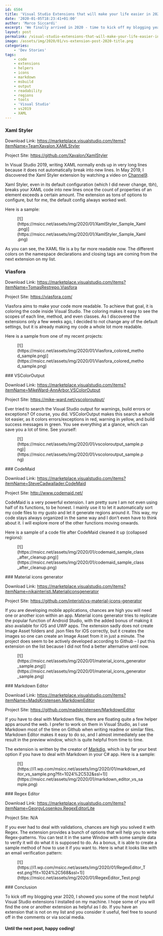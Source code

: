 ```yaml
---
id: 6504
title: 'Visual Studio Extensions that will make your life easier in 2020'
date: '2020-01-05T18:23:41+01:00'
author: 'Marco Siccardi'
excerpt: 'We finally arrived in 2020 - time to kick off my blogging year as well. With this post, I will show you some of the Visual Studio Extensions I am using frequently and that are making my life as a developer a bit easier.'
layout: post
permalink: /visual-studio-extensions-that-will-make-your-life-easier-in-2020/
image: /assets/img/2020/01/vs-extension-post-2020-title.png
categories:
    - 'Dev Stories'
tags:
    - code
    - extensions
    - helpers
    - icons
    - markdown
    - msbuild
    - output
    - readability
    - regions
    - tools
    - 'Visual Studio'
    - vs2019
    - XAML
---
```


### Xaml Styler

Download Link: <https://marketplace.visualstudio.com/items?itemName=TeamXavalon.XAMLStyler>

Project Site: <https://github.com/Xavalon/XamlStyler>

In Visual Studio 2019, writing XAML normally ends up in very long lines because it does not automatically break into new lines. In May 2019, I discovered the Xaml Styler extension by watching a video on [Channel9](https://channel9.msdn.com/Shows/XamarinShow/Pretty-XAML-With-XAML-Styler).

Xaml Styler, even in its default configuration (which I did never change, tbh), breaks your XAML code into new lines once the count of properties of an element exceeds a certain amount. The extension as tons of options to configure, but for me, the default config always worked well.

 Here is a sample:

<div class="wp-block-image is-style-default"><figure class="aligncenter size-full">[![](https://msicc.net/assets/img/2020/01/XamlStyler_Sample_Xaml.png)](https://msicc.net/assets/img/2020/01/XamlStyler_Sample_Xaml.png)</figure></div>As you can see, the XAML file is a by far more readable now. The different colors on the namespace declarations and closing tags are coming from the next extension on my list.

### Viasfora

Download Link: <https://marketplace.visualstudio.com/items?itemName=TomasRestrepo.Viasfora>

Project Site: <https://viasfora.com/>

Viasfora aims to make your code more readable. To achieve that goal, it is coloring the code inside Visual Studio. The coloring makes it easy to see the scopes of each line, method, and even classes. As I discovered the extensions only a few weeks ago, I decided to not change any of the default settings, but it is already making my code a whole lot more readable.

Here is a sample from one of my recent projects:

<div class="wp-block-image is-style-default"><figure class="aligncenter size-full">[![](https://msicc.net/assets/img/2020/01/Viasfora_colored_method_sample.png)](https://msicc.net/assets/img/2020/01/Viasfora_colored_method_sample.png)</figure></div>### VSColorOutput

Download Link: <https://marketplace.visualstudio.com/items?itemName=MikeWard-AnnArbor.VSColorOutput>

Project Site: <https://mike-ward.net/vscoloroutput/>

Ever tried to search the Visual Studio output for warnings, build errors or exceptions? Of course, you did. VSColorOutput makes this search a whole lot easier, as it colors errors/exceptions in red, warning in yellow, and build success messages in green. You see everything at a glance, which can save you a lot of time. See yourself:

<figure class="wp-block-image size-full is-style-default">[![](https://msicc.net/assets/img/2020/01/vscoloroutput_sample.png)](https://msicc.net/assets/img/2020/01/vscoloroutput_sample.png)</figure>### CodeMaid

Download Link: <https://marketplace.visualstudio.com/items?itemName=SteveCadwallader.CodeMaid>

Project Site: <http://www.codemaid.net/>

CodeMaid is a very powerful extension. I am pretty sure I am not even using half of its functions, to be honest. I mainly use it to let it automatically sort my code files to my gusto and let it generate regions around it. This way, my code stays always organized in the same way and I don’t even have to think about it. I will explore more of the other functions moving onwards.

Here is a sample of a code file after CodeMaid cleaned it up (collapsed regions):

<div class="wp-block-image is-style-default"><figure class="aligncenter size-large">[![](https://msicc.net/assets/img/2020/01/codemaid_sample_class_after_cleanup.png)](https://msicc.net/assets/img/2020/01/codemaid_sample_class_after_cleanup.png)</figure></div>### Material icons generator

Download Link: <https://marketplace.visualstudio.com/items?itemName=nikainteristi.Materialiconsgenerator>

Project Site: <https://github.com/interisti/vs-material-icons-generator>

If you are developing mobile applications, chances are high you will need one or another icon within an app. Material icons generator tries to replicate the popular function of Android Studio, with the added bonus of making it also available for iOS and UWP apps. The extension sadly does not create Image Asset folders and .json files for iOS correctly, but it creates the images so one can create an Image Asset from it in just a minute. The project does seem to be actively developed according to Github – I put this extension on the list because I did not find a better alternative until now.

<div class="wp-block-image is-style-default"><figure class="aligncenter size-large">[![](https://msicc.net/assets/img/2020/01/material_icons_generator_sample.png)](https://msicc.net/assets/img/2020/01/material_icons_generator_sample.png)</figure></div>### Markdown Editor

Download Link: <https://marketplace.visualstudio.com/items?itemName=MadsKristensen.MarkdownEditor>

Project Site: <https://github.com/madskristensen/MarkdownEditor>

If you have to deal with Markdown files, there are floating quite a few helper apps around the web. I prefer to work on them in Visual Studio, as I use Markdown most of the time on Github when writing readme or similar files. Markdown Editor makes it easy to do so, and I almost immediately see the result in the preview window, which is quite helpful from time to time.

The extension is written by the creator of [Markdig](https://github.com/lunet-io/markdig), which is by far your best option if you have to deal with Markdown in your C# app. Here is a sample:

<div class="wp-block-image is-style-default"><figure class="aligncenter size-large">[![](https://i1.wp.com/msicc.net/assets/img/2020/01/markdown_editor_vs_sample.png?fit=1024%2C532&ssl=1)](https://msicc.net/assets/img/2020/01/markdown_editor_vs_sample.png)</figure></div>### Regex Editor

Download Link: <https://marketplace.visualstudio.com/items?itemName=GeorgyLosenkov.RegexEditorLite>

Project Site: N/A

If you ever had to deal with validations, chances are high you solved it with Regex. The extension provides a bunch of options that will help you to write Regex-patterns. You can test it in the same Window with some sample data to verify it will do what it is supposed to do. As a bonus, it is able to create a sample method of how to use it if you want to. Here is what it looks like with an email verification pattern:

<div class="wp-block-image is-style-default"><figure class="aligncenter size-large">[![](https://i1.wp.com/msicc.net/assets/img/2020/01/RegexEditor_Test.png?fit=1024%2C568&ssl=1)](https://msicc.net/assets/img/2020/01/RegexEditor_Test.png)</figure></div>### Conclusion

To kick off my blogging year 2020, I showed you some of the most helpful Visual Studio extensions I installed on my machine. I hope some of you will find the one or another extension as helpful as I do. If you have an extension that is not on my list and you consider it useful, feel free to sound off in the comments or via social media.

#### Until the next post, happy coding!